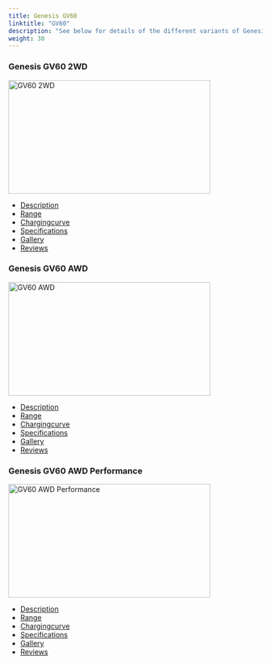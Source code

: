 ```yaml
---
title: Genesis GV60
linktitle: "GV60"
description: "See below for details of the different variants of Genesis GV60"
weight: 30
---
```

<!-- markdownlint-disable MD033 -->
<!-- markdownlint-disable MD010 -->
<div class="container shadow p-3 mb-5 bg-body-tertiary rounded">
<h3>Genesis GV60 2WD</h3>
	<div class="row">
		<div class="col col-12 col-md-6">
			<a href="gv60_2wd/"><img src="https://media.evkx.net/multimedia/models/genesis/gv60/gv60_2wd/main_1_xst.jpg" class="img-fluid" width="400px" height="225px" alt="GV60 2WD" ></a>
		</div>
		<div class="col col-12 col-md-6">
			<ul class="list-group list-group-flush">
				<li class="list-group-item list-group-item-action"><a href="gv60_2wd/" class="text-decoration-none text-black"><i class="bi-car-front"></i> Description</a></li>
				<li class="list-group-item list-group-item-action"><a href="gv60_2wd/rangeandconsumption/" class="text-decoration-none text-black" ><i class="bi-file-earmark-bar-graph"></i> Range</a></li>
				<li class="list-group-item list-group-item-action"><a href="gv60_2wd/chargingcurve/" class="text-decoration-none text-black" ><i class="bi-battery-charging"></i> Chargingcurve</a></li>
				<li class="list-group-item list-group-item-action"><a href="gv60_2wd/specifications/" class="text-decoration-none text-black" ><i class="bi-layout-text-sidebar-reverse"></i> Specifications</a></li>
				<li class="list-group-item list-group-item-action"><a href="gv60_2wd/gallery/" class="text-decoration-none text-black" ><i class="bi-images"></i> Gallery</a></li>
				<li class="list-group-item list-group-item-action"><a href="gv60_2wd/reviews/" class="text-decoration-none text-black" ><i class="bi-person-video2"></i> Reviews</a></li>
			</ul>
		</div>
	</div>
</div>
<div class="container shadow p-3 mb-5 bg-body-tertiary rounded">
<h3>Genesis GV60 AWD</h3>
	<div class="row">
		<div class="col col-12 col-md-6">
			<a href="gv60_awd/"><img src="https://media.evkx.net/multimedia/models/genesis/gv60/gv60_awd/main_1_xst.jpg" class="img-fluid" width="400px" height="225px" alt="GV60 AWD" ></a>
		</div>
		<div class="col col-12 col-md-6">
			<ul class="list-group list-group-flush">
				<li class="list-group-item list-group-item-action"><a href="gv60_awd/" class="text-decoration-none text-black"><i class="bi-car-front"></i> Description</a></li>
				<li class="list-group-item list-group-item-action"><a href="gv60_awd/rangeandconsumption/" class="text-decoration-none text-black" ><i class="bi-file-earmark-bar-graph"></i> Range</a></li>
				<li class="list-group-item list-group-item-action"><a href="gv60_awd/chargingcurve/" class="text-decoration-none text-black" ><i class="bi-battery-charging"></i> Chargingcurve</a></li>
				<li class="list-group-item list-group-item-action"><a href="gv60_awd/specifications/" class="text-decoration-none text-black" ><i class="bi-layout-text-sidebar-reverse"></i> Specifications</a></li>
				<li class="list-group-item list-group-item-action"><a href="gv60_awd/gallery/" class="text-decoration-none text-black" ><i class="bi-images"></i> Gallery</a></li>
				<li class="list-group-item list-group-item-action"><a href="gv60_awd/reviews/" class="text-decoration-none text-black" ><i class="bi-person-video2"></i> Reviews</a></li>
			</ul>
		</div>
	</div>
</div>
<div class="container shadow p-3 mb-5 bg-body-tertiary rounded">
<h3>Genesis GV60 AWD Performance</h3>
	<div class="row">
		<div class="col col-12 col-md-6">
			<a href="gv60_awd_performance/"><img src="https://media.evkx.net/multimedia/models/genesis/gv60/gv60_awd_performance/main_1_xst.jpg" class="img-fluid" width="400px" height="225px" alt="GV60 AWD Performance" ></a>
		</div>
		<div class="col col-12 col-md-6">
			<ul class="list-group list-group-flush">
				<li class="list-group-item list-group-item-action"><a href="gv60_awd_performance/" class="text-decoration-none text-black"><i class="bi-car-front"></i> Description</a></li>
				<li class="list-group-item list-group-item-action"><a href="gv60_awd_performance/rangeandconsumption/" class="text-decoration-none text-black" ><i class="bi-file-earmark-bar-graph"></i> Range</a></li>
				<li class="list-group-item list-group-item-action"><a href="gv60_awd_performance/chargingcurve/" class="text-decoration-none text-black" ><i class="bi-battery-charging"></i> Chargingcurve</a></li>
				<li class="list-group-item list-group-item-action"><a href="gv60_awd_performance/specifications/" class="text-decoration-none text-black" ><i class="bi-layout-text-sidebar-reverse"></i> Specifications</a></li>
				<li class="list-group-item list-group-item-action"><a href="gv60_awd_performance/gallery/" class="text-decoration-none text-black" ><i class="bi-images"></i> Gallery</a></li>
				<li class="list-group-item list-group-item-action"><a href="gv60_awd_performance/reviews/" class="text-decoration-none text-black" ><i class="bi-person-video2"></i> Reviews</a></li>
			</ul>
		</div>
	</div>
</div>
